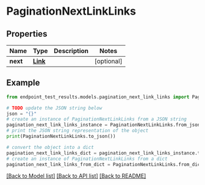 # PaginationNextLinkLinks


## Properties

Name | Type | Description | Notes
------------ | ------------- | ------------- | -------------
**next** | [**Link**](Link.md) |  | [optional] 

## Example

```python
from endpoint_test_results.models.pagination_next_link_links import PaginationNextLinkLinks

# TODO update the JSON string below
json = "{}"
# create an instance of PaginationNextLinkLinks from a JSON string
pagination_next_link_links_instance = PaginationNextLinkLinks.from_json(json)
# print the JSON string representation of the object
print(PaginationNextLinkLinks.to_json())

# convert the object into a dict
pagination_next_link_links_dict = pagination_next_link_links_instance.to_dict()
# create an instance of PaginationNextLinkLinks from a dict
pagination_next_link_links_from_dict = PaginationNextLinkLinks.from_dict(pagination_next_link_links_dict)
```
[[Back to Model list]](../README.md#documentation-for-models) [[Back to API list]](../README.md#documentation-for-api-endpoints) [[Back to README]](../README.md)


